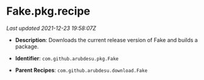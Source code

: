 # Fake.pkg.recipe

_Last updated 2021-12-23 19:58:07Z_

- **Description**: Downloads the current release version of Fake and builds a package.

- **Identifier**: `com.github.arubdesu.pkg.Fake`

- **Parent Recipes**: `com.github.arubdesu.download.Fake`